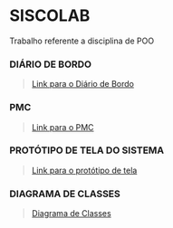 # SISCOLAB
Trabalho referente a disciplina de POO

### DIÁRIO DE BORDO
><a href="https://docs.google.com/document/d/1ja4Ll0F6tOuI5e2BN6mLFrmICaeuyhMfd_IDuqZzr0E/edit?usp=sharing">Link para o Diário de Bordo</a>

### PMC
><a href="https://docs.google.com/presentation/d/102gxF29Ug-DW2mDuMksIUg0fKS0xUCkEuny3Vf-2dlM/edit?usp=sharing">Link para o PMC</a>

### PROTÓTIPO DE TELA DO SISTEMA
><a href="https://drive.google.com/file/d/1f9hN0b8oTWdeiESJZeAwwKLnWt2O9Oik/view?usp=sharing">Link para o protótipo de tela</a>

### DIAGRAMA DE CLASSES
><a href=https://github.com/grupobsi/SISCOLAB/blob/master/POO.png>Diagrama de Classes</a>
